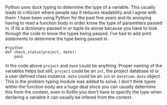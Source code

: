 <!--
.. title: Type hints in Python
.. slug: type-hints-in-python
.. date: 2018-11-24 14:11:52 UTC+03:00
.. tags: python, programmming 
.. category: python 
.. link: 
.. description: 
.. type: text
-->

Python uses duck typing to determine the type of a variable. This usually leads to criticism where people say it reduces
readability and I agree with them. I have been using Python for the past five years and its annoying having to read a
function body in order know the type of parameters passed in. If its a dictionary passed in or tuple its worse because you
have to look through the code to know the types being passed. I've had to add print statements to determine the type being
passed in.

```
#!python
def check_status(project, date):
    pass
```

In the code above `project` and  `date` could be anything. Proper naming of the variables helps but still, `project` could
be an `int`, the project database id or a user defined class instance. `date` could be an `int` or `datetime.date` object.
This is the problem typing module was added to solve. I don't think types within the function body are a huge deal since
you can usually determine this from the context, even in Kotlin you don't have to specify the type when declaring a variable
it can usually be infered from the context.
